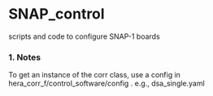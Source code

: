 # SNAP_control
scripts and code to configure SNAP-1 boards

### 1. Notes

To get an instance of the corr class, use a config in hera_corr_f/control_software/config . e.g., dsa_single.yaml 

